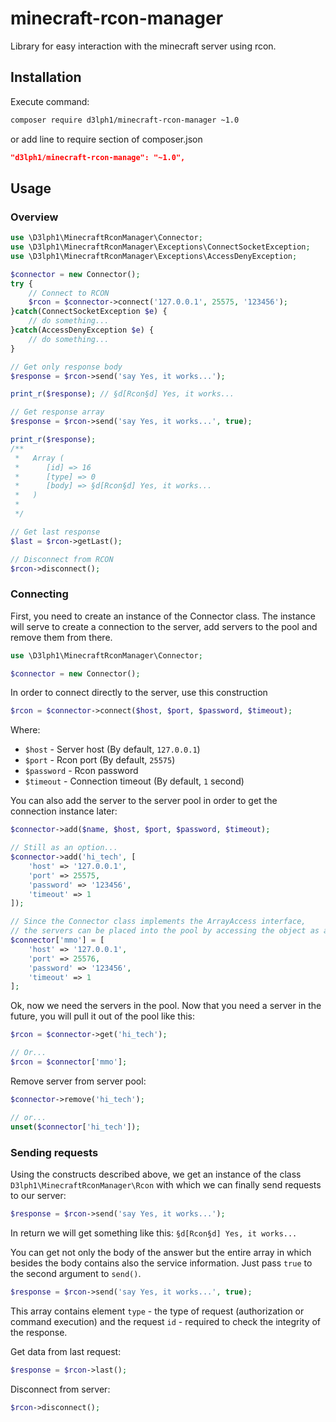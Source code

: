 # minecraft-rcon-manager
Library for easy interaction with the minecraft server using rcon.

## Installation
Execute command:
```bash
composer require d3lph1/minecraft-rcon-manager ~1.0
```
or add line to require section of composer.json
```json
"d3lph1/minecraft-rcon-manage": "~1.0",
```

## Usage

### Overview
```php
use \D3lph1\MinecraftRconManager\Connector;
use \D3lph1\MinecraftRconManager\Exceptions\ConnectSocketException;
use \D3lph1\MinecraftRconManager\Exceptions\AccessDenyException;

$connector = new Connector();
try {
    // Connect to RCON
    $rcon = $connector->connect('127.0.0.1', 25575, '123456');
}catch(ConnectSocketException $e) {
    // do something...
}catch(AccessDenyException $e) {
    // do something...
}

// Get only response body
$response = $rcon->send('say Yes, it works...');

print_r($response); // §d[Rcon§d] Yes, it works...

// Get response array
$response = $rcon->send('say Yes, it works...', true);

print_r($response);
/**
 *   Array (
 *      [id] => 16
 *      [type] => 0
 *      [body] => §d[Rcon§d] Yes, it works...
 *   )
 *
 */

// Get last response
$last = $rcon->getLast();

// Disconnect from RCON
$rcon->disconnect();

```

### Connecting
First, you need to create an instance of the Connector class. The instance will serve to create a connection to the server, add servers to the pool and remove them from there.
```php
use \D3lph1\MinecraftRconManager\Connector;

$connector = new Connector();
```
In order to connect directly to the server, use this construction
```php
$rcon = $connector->connect($host, $port, $password, $timeout);
```
Where:
* `$host` - Server host (By default, `127.0.0.1`)
* `$port` - Rcon port (By default, `25575`)
* `$password` - Rcon password
* `$timeout` - Connection timeout (By default, `1` second)


You can also add the server to the server pool in order to get the connection instance later:
```php
$connector->add($name, $host, $port, $password, $timeout);

// Still as an option...
$connector->add('hi_tech', [
    'host' => '127.0.0.1',
    'port' => 25575,
    'password' => '123456',
    'timeout' => 1
]);

// Since the Connector class implements the ArrayAccess interface,
// the servers can be placed into the pool by accessing the object as an array.
$connector['mmo'] = [
    'host' => '127.0.0.1',
    'port' => 25576,
    'password' => '123456',
    'timeout' => 1
];
```

Ok, now we need the servers in the pool. Now that you need a server in the future, you will pull it out of the pool like this:
```php
$rcon = $connector->get('hi_tech');

// Or...
$rcon = $connector['mmo'];
```

Remove server from server pool:
```php
$connector->remove('hi_tech');

// or...
unset($connector['hi_tech']);
```

### Sending requests

Using the constructs described above, we get an instance of the class `D3lph1\MinecraftRconManager\Rcon` with which we can finally send requests to our server:
```php
$response = $rcon->send('say Yes, it works...');
```
In return we will get something like this: `§d[Rcon§d] Yes, it works...`


You can get not only the body of the answer but the entire array in which besides the body contains also the service information. Just pass `true` to the second argument to `send()`.
```php
$response = $rcon->send('say Yes, it works...', true);
```
This array contains element `type` - the type of request (authorization or command execution) and the request `id` - required to check the integrity of the response.


Get data from last request:
```php
$response = $rcon->last();
```

Disconnect from server:
```php
$rcon->disconnect();
```

